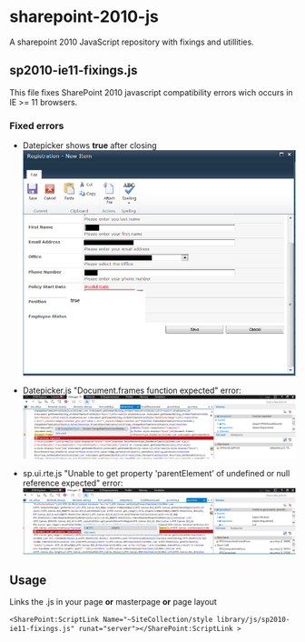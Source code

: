 # sharepoint-2010-js
A sharepoint 2010 JavaScript repository with fixings and utillities.

## sp2010-ie11-fixings.js
This file fixes SharePoint 2010 javascript compatibility errors wich occurs in IE >= 11 browsers.
### Fixed errors
* Datepicker shows **true** after closing
![alt text](https://raw.githubusercontent.com/Jonas-buriti/sharepoint-2010-js/master/dt-error.png)

* Datepicker.js "Document.frames function expected" error:
![alt text](https://raw.githubusercontent.com/Jonas-buriti/sharepoint-2010-js/master/function-error.png)

* sp.ui.rte.js "Unable to get property 'parentElement' of undefined or null reference expected" error:
![alt text](https://raw.githubusercontent.com/Jonas-buriti/sharepoint-2010-js/master/rte-error.png)


## Usage
Links the .js in your page **or** masterpage **or** page layout
```  
<SharePoint:ScriptLink Name="~SiteCollection/style library/js/sp2010-ie11-fixings.js" runat="server"></SharePoint:ScriptLink >
```
